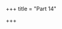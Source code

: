 +++
title = "Part 14"

+++

















































































































































































































































































































































































































































































































































































































